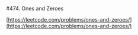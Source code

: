 #474. Ones and Zeroes

[https://leetcode.com/problems/ones-and-zeroes/](https://leetcode.com/problems/ones-and-zeroes/)
